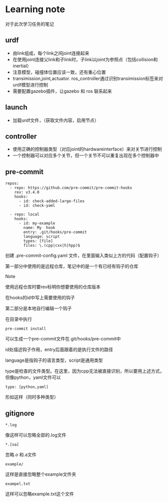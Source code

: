 

# Learning note

对于此次学习任务的笔记

## urdf

- 由link组成，每个link之间joint连接起来
- 在使用joint连接父link和子link时，子link以joint为参照点（包括collision和inertial）
- 注意模型，碰撞体位置应该一致，还有重心位置
- transimission,joint,actuator.   ros_controller通过识别transimission标签来对urdf模型进行控制
- 需要配置gazebo插件，让gazebo 和 ros 联系起来

## launch

- 加载urdf文件，（获取文件内容，启用节点）

## controller

- 使用正确的控制器类型（对应joint的hardwareinterface）来对关节进行控制
- 一个控制器可以对应多个关节，但一个关节不可以重复出现在多个控制器中

## pre-commit

```
repos:
  - repo: https://github.com/pre-commit/pre-commit-hooks
    rev: v3.4.0
    hooks:
      - id: check-added-large-files
      - id: check-yaml

  - repo: local
    hooks:
      - id: my-example
        name: My  hook
        entry: .git/hooks/pre-commit
        language: script
        types: [file]
        files: \.(cpp|cxx|h|hpp)$
```

创建    .pre-commit-config.yaml    文件，在里面输入类似上方的代码（配置钩子）

第一部分中使用的是远程仓库，笔记中的是一个有已经有钩子的仓库

> [!NOTE]
>
> 使用远程仓库时要rev标明你想要使用的仓库版本

在hooks的id中写上需要使用的钩子



第二部分是本地自行编辑一个钩子

在目录中执行

```
pre-commit install
```

可以生成一个pre-commit文件在.git/hooks/pre-commit中

id处描述钩子作用，entry后面跟着的是执行文件的路径

language是指钩子的语言类型，script是通用类型

type是检查的文件类型。在这里，因为cpp无法被直接识别，所以要用上述方式，但像python，yaml文件可以

```
type: [python,yaml]
```

形如这样（同时多种类型）



## gitignore

```
*.log
```

像这样可以忽略全部的.log文件

```
*.[oa]
```

忽略.o 和.a文件

```
example/
```

这样是直接忽略整个example文件夹

```
exampel.txt
```

这样可以忽略example.txt这个文件